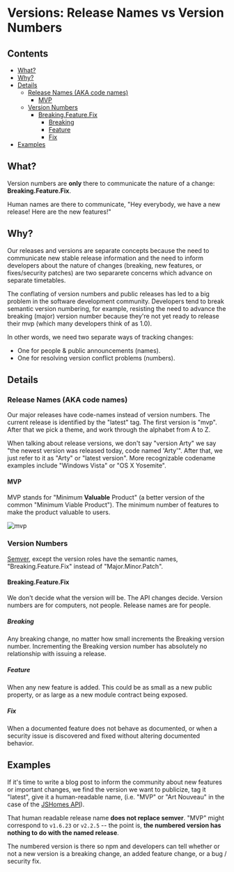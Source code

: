 # Versions: Release Names vs Version Numbers
<!-- START doctoc generated TOC please keep comment here to allow auto update -->
<!-- DON'T EDIT THIS SECTION, INSTEAD RE-RUN doctoc TO UPDATE -->
## Contents

- [What?](#what)
- [Why?](#why)
- [Details](#details)
  - [Release Names (AKA code names)](#release-names-aka-code-names)
    - [MVP](#mvp)
  - [Version Numbers](#version-numbers)
    - [Breaking.Feature.Fix](#breakingfeaturefix)
      - [Breaking](#breaking)
      - [Feature](#feature)
      - [Fix](#fix)
- [Examples](#examples)

<!-- END doctoc generated TOC please keep comment here to allow auto update -->

## What?

Version numbers are **only** there to communicate the nature of a change: **Breaking.Feature.Fix**.

Human names are there to communicate, "Hey everybody, we have a new release! Here are the new features!"

## Why?

Our releases and versions are separate concepts because the need to communicate new stable release information and the need to inform developers about the nature of changes (breaking, new features, or fixes/security patches) are two separarete concerns which advance on separate timetables.

The conflating of version numbers and public releases has led to a big problem in the software development community. Developers tend to break semantic version numbering, for example, resisting the need to advance the breaking (major) version number because they're not yet ready to release their mvp (which many developers think of as 1.0).

In other words, we need two separate ways of tracking changes:

* One for people & public announcements (names).
* One for resolving version conflict problems (numbers).

## Details

### Release Names (AKA code names)

Our major releases have code-names instead of version numbers. The current release is identified by the "latest" tag. The first version is "mvp". After that we pick a theme, and work through the alphabet from A to Z.

When talking about release versions, we don't say "version Arty" we say "the newest version was released today, code named 'Arty'". After that, we just refer to it as "Arty" or "latest version". More recognizable codename examples include "Windows Vista" or "OS X Yosemite".


#### MVP

MVP stands for "Minimum **Valuable** Product" (a better version of the common "Minimum Viable Product"). The minimum number of features to make the product valuable to users.

![mvp](https://cloud.githubusercontent.com/assets/364727/8585378/4222fd84-259e-11e5-804c-33ec952ca88d.png)


### Version Numbers

[Semver](http://semver.org), except the version roles have the semantic names, "Breaking.Feature.Fix" instead of "Major.Minor.Patch".


#### Breaking.Feature.Fix

We don't decide what the version will be. The API changes decide. Version numbers are for computers, not people. Release names are for people.

##### Breaking

Any breaking change, no matter how small increments the Breaking version number. Incrementing the Breaking version number has absolutely no relationship with issuing a release.

##### Feature

When any new feature is added. This could be as small as a new public property, or as large as a new module contract being exposed.

##### Fix

When a documented feature does not behave as documented, or when a security issue is discovered and fixed without altering documented behavior.



## Examples

If it's time to write a blog post to inform the community about new features or important changes, we find the version we want to publicize, tag it "latest", give it a human-readable name, (i.e. "MVP" or "Art Nouveau" in the case of the [JSHomes API](https://github.com/jshomes/jshomes-platform-api/blob/master/docs/contributing/versions/index.md#release-names)).

That human readable release name **does not replace semver**. "MVP" might correspond to `v1.6.23` or `v2.2.5` -- the point is, **the numbered version has nothing to do with the named release**.

The numbered version is there so npm and developers can tell whether or not a new version is a breaking change, an added feature change, or a bug / security fix.


